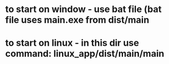 # to start on window - use bat file (bat file uses main.exe from dist/main
# to start on linux - in this dir use command: linux_app/dist/main/main
